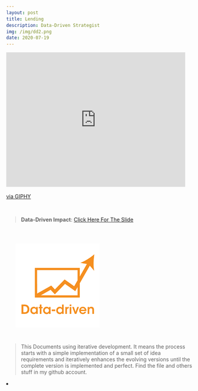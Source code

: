 ```yaml
---
layout: post
title: Lending
description: Data-Driven Strategist
img: /img/dd2.png
date: 2020-07-19
---
```



<iframe src="https://giphy.com/embed/dWesBcTLavkZuG35MI" width="480" height="360" frameBorder="0" class="giphy-embed" allowFullScreen></iframe><p><a href="https://giphy.com/gifs/webdesign-webtasrimi-gitialmarketing-dWesBcTLavkZuG35MI">via GIPHY</a></p>

<Br>


> **Data-Driven Impact**: <a href="https://www.canva.com/design/DAECRX1XUqM/YTKBGJUGmpKLscGY8Nr9zw/view?utm_content=DAECRX1XUqM&utm_campaign=designshare&utm_medium=link&utm_source=sharebutton">Click Here For The Slide</a>



<Br>
  
<img class="col one right" src="/img/dd1.png" style="padding:25px">

<Br>

> This Documents using iterative development. It means the process starts with a simple implementation of a small set of idea requirements and iteratively enhances the evolving versions until the complete version is implemented and perfect.
> Find the file and others stuff in my github account.


<li>
<a id="icon" href="https://github.com/itsmecevi" target="_blank"><i class="fa fa-github fa-fw fa-2x"></i></a>
</li>
